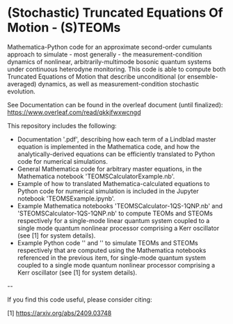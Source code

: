 # (Stochastic) Truncated Equations Of Motion - (S)TEOMs
Mathematica-Python code for an approximate second-order cumulants approach to simulate - most generally - the measurement-condition dynamics of nonlinear, arbitrarily-multimode bosonic quantum systems under continuous heterodyne monitoring.
This code is able to compute both Truncated Equations of Motion that describe unconditional (or ensemble-averaged) dynamics, as well as measurement-condition stochastic evolution.

See Documentation can be found in the overleaf document (until finalized):
https://www.overleaf.com/read/qkkjfwxwcngd

This repository includes the following:
- Documentation '.pdf', describing how each term of a Lindblad master equation is implemented in the Mathematica code, and how the analytically-derived equations can be efficiently translated to Python code for numerical simulations.
- General Mathematica code for arbitrary master equations, in the Mathematica notebook 'TEOMSCalculatorExample.nb'.
- Example of how to translated Mathematica-calculated equations to Python code for numerical simulation  is included in the Jupyter notebook 'TEOMSExample.ipynb'.
- Example Mathematica notebooks 'TEOMSCalculator-1QS-1QNP.nb' and 'STEOMSCalculator-1QS-1QNP.nb' to compute TEOMs and STEOMs respectively for a single-mode linear quantum system coupled to a single mode quantum nonlinear processor comprising a Kerr oscillator (see [1] for system details).
- Example Python code '' and '' to simulate TEOMs and STEOMs respectively that are computed using the Mathematica notebooks referenced in the previous item, for single-mode quantum system coupled to a single mode quantum nonlinear processor comprising a Kerr oscillator (see [1] for system details).

--

If you find this code useful, please consider citing: 

[1] https://arxiv.org/abs/2409.03748
